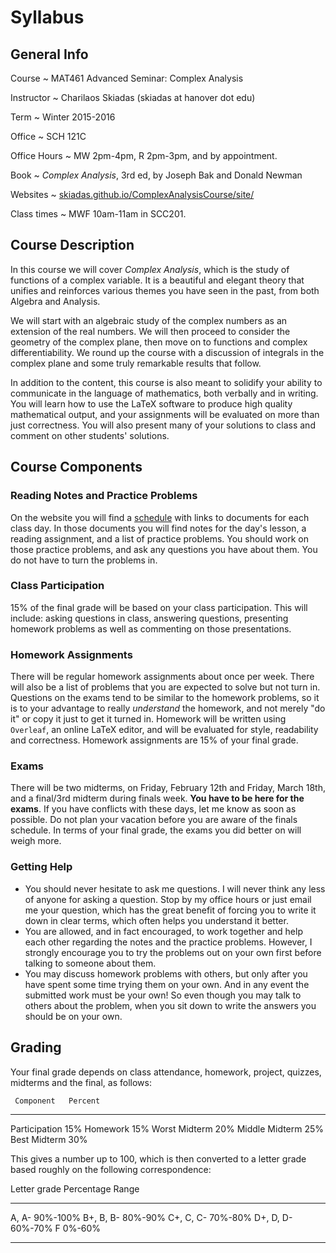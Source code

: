 # Syllabus

## General Info

Course
  ~ MAT461 Advanced Seminar: Complex Analysis

Instructor
  ~ Charilaos Skiadas (skiadas at hanover dot edu)

Term
  ~ Winter 2015-2016

Office
  ~ SCH 121C

Office Hours
  ~ MW 2pm-4pm, R 2pm-3pm, and by appointment.

Book
  ~ *Complex Analysis*, 3rd ed, by Joseph Bak and Donald Newman

Websites
  ~ [skiadas.github.io/ComplexAnalysisCourse/site/](skiadas.github.io/ComplexAnalysisCourse/site/)

Class times
  ~ MWF 10am-11am in SCC201.

## Course Description

In this course we will cover *Complex Analysis*, which is the study of functions of a complex variable. It is a beautiful and elegant theory that unifies and reinforces various themes you have seen in the past, from both Algebra and Analysis.

We will start with an algebraic study of the complex numbers as an extension of the real numbers. We will then proceed to consider the geometry of the complex plane, then move on to functions and complex differentiability. We round up the course with a discussion of integrals in the complex plane and some truly remarkable results that follow.

In addition to the content, this course is also meant to solidify your ability to communicate in the language of mathematics, both verbally and in writing. You will learn how to use the LaTeX software to produce high quality mathematical output, and your assignments will be evaluated on more than just correctness. You will also present many of your solutions to class and comment on other students' solutions.

## Course Components

### Reading Notes and Practice Problems

On the website you will find a [schedule](http://skiadas.github.io/ComplexAnalysisCourse/site/schedule.html) with links to documents for each class day. In those documents you will find notes for the day's lesson, a reading assignment, and a list of practice problems. You should work on those practice problems, and ask any questions you have about them. You do not have to turn the problems in.

### Class Participation

15\% of the final grade will be based on your class participation. This will include: asking questions in class, answering questions, presenting homework problems as well as commenting on those presentations.

### Homework Assignments

There will be regular homework assignments about once per week. There will also be a list of problems that you are expected to solve but not turn in. Questions on the exams tend to be similar to the homework problems, so it is to your advantage to really *understand* the homework, and not merely "do it" or copy it just to get it turned in. Homework will be written using `Overleaf`, an online LaTeX editor, and will be evaluated for style, readability and correctness. Homework assignments are 15% of your final grade.

### Exams

There will be two midterms, on Friday, February 12th and Friday, March 18th, and a final/3rd midterm during finals week. **You have to be here for the exams**. If you have conflicts with these days, let me know as soon as possible. Do not plan your vacation before you are aware of the finals schedule. In terms of your final grade, the exams you did better on will weigh more.

### Getting Help

- You should never hesitate to ask me questions. I will never think any less of anyone for asking a question. Stop by my office hours or just email me your question, which has the great benefit of forcing you to write it down in clear terms, which often helps you understand it better.
- You are allowed, and in fact encouraged, to work together and help each other regarding the notes and the practice problems. However, I strongly encourage you to try the problems out on your own first before talking to someone about them.
- You may discuss homework problems with others, but only after you have spent some time trying them on your own. And in any event the submitted work must be your own! So even though you may talk to others about the problem, when you sit down to write the answers you should be on your own.

## Grading

Your final grade depends on class attendance, homework, project, quizzes, midterms and the final, as follows:

     Component   Percent
--------------  --------
 Participation       15%
      Homework       15%
 Worst Midterm       20%
Middle Midterm       25%
  Best Midterm       30%

This gives a number up to 100, which is then converted to a letter grade based roughly on the following correspondence:

 Letter grade     Percentage Range
--------------   -----------------
   A, A-                  90%-100%
   B+, B, B-               80%-90%
   C+, C, C-               70%-80%
   D+, D, D-               60%-70%
      F                     0%-60%
--------------   -----------------


